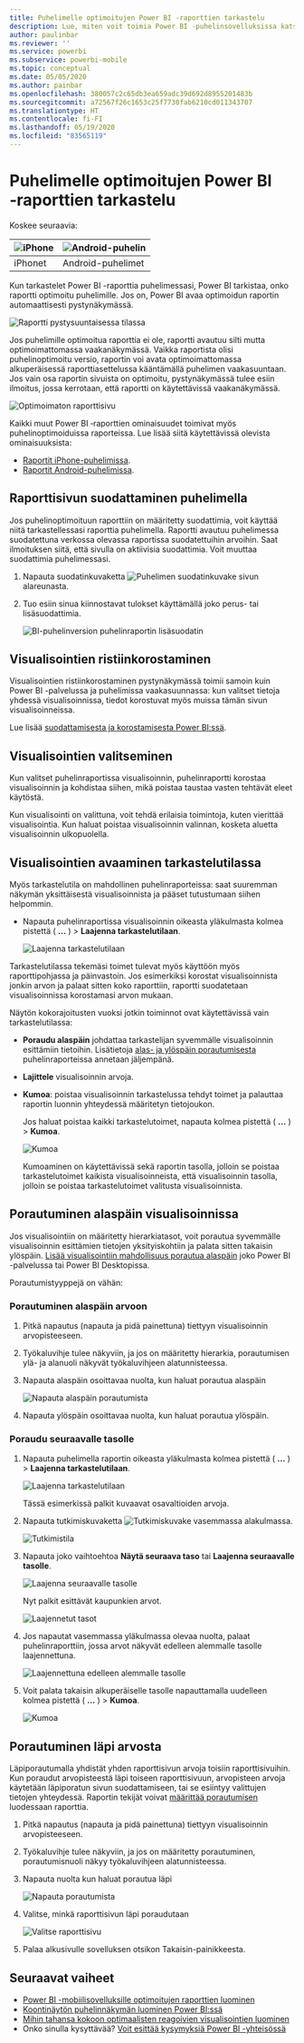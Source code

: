 ```yaml
---
title: Puhelimelle optimoitujen Power BI ‑raporttien tarkastelu
description: Lue, miten voit toimia Power BI ‑puhelinsovelluksissa katselemista varten optimoitujen raporttisivujen kanssa.
author: paulinbar
ms.reviewer: ''
ms.service: powerbi
ms.subservice: powerbi-mobile
ms.topic: conceptual
ms.date: 05/05/2020
ms.author: painbar
ms.openlocfilehash: 380057c2c65db3ea659adc39d692d8955201483b
ms.sourcegitcommit: a72567f26c1653c25f7730fab6210cd011343707
ms.translationtype: HT
ms.contentlocale: fi-FI
ms.lasthandoff: 05/19/2020
ms.locfileid: "83565119"
---
```

# <a name="view-power-bi-reports-optimized-for-your-phone"></a>Puhelimelle optimoitujen Power BI ‑raporttien tarkastelu

Koskee seuraavia:

| ![iPhone](./media/mobile-apps-view-phone-report/ios-logo-40-px.png) | ![Android-puhelin](./media/mobile-apps-view-phone-report/android-logo-40-px.png) |
|:--- |:--- |
| iPhonet |Android-puhelimet |

Kun tarkastelet Power BI -raporttia puhelimessasi, Power BI tarkistaa, onko raportti optimoitu puhelimille. Jos on, Power BI avaa optimoidun raportin automaattisesti pystynäkymässä.

![Raportti pystysuuntaisessa tilassa](./media/mobile-apps-view-phone-report/07-power-bi-phone-report-portrait.png)

Jos puhelimille optimoitua raporttia ei ole, raportti avautuu silti mutta optimoimattomassa vaakanäkymässä. Vaikka raportista olisi puhelinoptimoitu versio, raportin voi avata optimoimattomassa alkuperäisessä raporttiasettelussa kääntämällä puhelimen vaakasuuntaan. Jos vain osa raportin sivuista on optimoitu, pystynäkymässä tulee esiin ilmoitus, jossa kerrotaan, että raportti on käytettävissä vaakanäkymässä.

![Optimoimaton raporttisivu](./media/mobile-apps-view-phone-report/06-power-bi-phone-report-page-not-optimized.png)

Kaikki muut Power BI ‑raporttien ominaisuudet toimivat myös puhelinoptimoiduissa raporteissa. Lue lisää siitä käytettävissä olevista ominaisuuksista:

* [Raportit iPhone-puhelimissa](mobile-reports-in-the-mobile-apps.md). 
* [Raportit Android-puhelimissa](mobile-reports-in-the-mobile-apps.md).

## <a name="filter-the-report-page-on-a-phone"></a>Raporttisivun suodattaminen puhelimella
Jos puhelinoptimoituun raporttiin on määritetty suodattimia, voit käyttää niitä tarkastellessasi raporttia puhelimella. Raportti avautuu puhelimessa suodatettuna verkossa olevassa raportissa suodatettuihin arvoihin. Saat ilmoituksen siitä, että sivulla on aktiivisia suodattimia. Voit muuttaa suodattimia puhelimessasi.

1. Napauta suodatinkuvaketta ![Puhelimen suodatinkuvake](./media/mobile-apps-view-phone-report/power-bi-phone-filter-icon.png) sivun alareunasta.

2. Tuo esiin sinua kiinnostavat tulokset käyttämällä joko perus- tai lisäsuodattimia.
   
    ![BI-puhelinversion puhelinraportin lisäsuodatin](./media/mobile-apps-view-phone-report/power-bi-iphone-advanced-filter-toronto.png)

## <a name="cross-highlight-visuals"></a>Visualisointien ristiinkorostaminen
Visualisointien ristiinkorostaminen pystynäkymässä toimii samoin kuin Power BI -palvelussa ja puhelimissa vaakasuunnassa: kun valitset tietoja yhdessä visualisoinnissa, tiedot korostuvat myös muissa tämän sivun visualisoinneissa.

Lue lisää [suodattamisesta ja korostamisesta Power BI:ssä](../../create-reports/power-bi-reports-filters-and-highlighting.md).

## <a name="select-visuals"></a>Visualisointien valitseminen
Kun valitset puhelinraportissa visualisoinnin, puhelinraportti korostaa visualisoinnin ja kohdistaa siihen, mikä poistaa taustaa vasten tehtävät eleet käytöstä.

Kun visualisointi on valittuna, voit tehdä erilaisia toimintoja, kuten vierittää visualisointia. Kun haluat poistaa visualisoinnin valinnan, kosketa aluetta visualisoinnin ulkopuolella.

## <a name="open-visuals-in-focus-mode"></a>Visualisointien avaaminen tarkastelutilassa
Myös tarkastelutila on mahdollinen puhelinraporteissa: saat suuremman näkymän yksittäisestä visualisoinnista ja pääset tutustumaan siihen helpommin.

* Napauta puhelinraportissa visualisoinnin oikeasta yläkulmasta kolmea pistettä ( **...** ) &gt; **Laajenna tarkastelutilaan**.
  
    ![Laajenna tarkastelutilaan](media/mobile-apps-view-phone-report/power-bi-phone-report-focus-mode.png)

Tarkastelutilassa tekemäsi toimet tulevat myös käyttöön myös raporttipohjassa ja päinvastoin. Jos esimerkiksi korostat visualisoinnista jonkin arvon ja palaat sitten koko raporttiin, raportti suodatetaan visualisoinnissa korostamasi arvon mukaan.

Näytön kokorajoitusten vuoksi jotkin toiminnot ovat käytettävissä vain tarkastelutilassa:

* **Poraudu alaspäin** johdattaa tarkastelijan syvemmälle visualisoinnin esittämiin tietoihin. Lisätietoja [alas- ja ylöspäin porautumisesta](mobile-apps-view-phone-report.md#drill-down-in-a-visual) puhelinraporteissa annetaan jäljempänä.
* **Lajittele** visualisoinnin arvoja.
* **Kumoa**: poistaa visualisoinnin tarkastelussa tehdyt toimet ja palauttaa raportin luonnin yhteydessä määritetyn tietojoukon.
  
    Jos haluat poistaa kaikki tarkastelutoimet, napauta kolmea pistettä ( **...** ) > **Kumoa**.
  
    ![Kumoa](media/mobile-apps-view-phone-report/power-bi-phone-report-revert-levels.png)
  
    Kumoaminen on käytettävissä sekä raportin tasolla, jolloin se poistaa tarkastelutoimet kaikista visualisoinneista, että visualisoinnin tasolla, jolloin se poistaa tarkastelutoimet valitusta visualisoinnista.   

## <a name="drill-down-in-a-visual"></a>Porautuminen alaspäin visualisoinnissa
Jos visualisointiin on määritetty hierarkiatasot, voit porautua syvemmälle visualisoinnin esittämien tietojen yksityiskohtiin ja palata sitten takaisin ylöspäin. [Lisää visualisointiin mahdollisuus porautua alaspäin](../end-user-drill.md) joko Power BI -palvelussa tai Power BI Desktopissa.

Porautumistyyppejä on vähän:

### <a name="drill-down-on-a-value"></a>Porautuminen alaspäin arvoon
1. Pitkä napautus (napauta ja pidä painettuna) tiettyyn visualisoinnin arvopisteeseen.
2. Työkaluvihje tulee näkyviin, ja jos on määritetty hierarkia, porautumisen ylä- ja alanuoli näkyvät työkaluvihjeen alatunnisteessa.
3. Napauta alaspäin osoittavaa nuolta, kun haluat porautua alaspäin

    ![Napauta alaspäin porautumista](media/mobile-apps-view-phone-report/report-drill-down.png)
    
4. Napauta ylöspäin osoittavaa nuolta, kun haluat porautua ylöspäin.

### <a name="drill-to-next-level"></a>Poraudu seuraavalle tasolle
1. Napauta puhelimella raportin oikeasta yläkulmasta kolmea pistettä ( **...** ) &gt; **Laajenna tarkastelutilaan**.
   
    ![Laajenna tarkastelutilaan](media/mobile-apps-view-phone-report/power-bi-phone-report-focus-mode.png)
   
    Tässä esimerkissä palkit kuvaavat osavaltioiden arvoja.
2. Napauta tutkimiskuvaketta ![Tutkimiskuvake](./media/mobile-apps-view-phone-report/power-bi-phone-report-explore-icon.png) vasemmassa alakulmassa.
   
    ![Tutkimistila](./media/mobile-apps-view-phone-report/power-bi-phone-report-explore-mode.png)
3. Napauta joko vaihtoehtoa **Näytä seuraava taso** tai **Laajenna seuraavalle tasolle**.
   
    ![Laajenna seuraavalle tasolle](./media/mobile-apps-view-phone-report/power-bi-phone-report-expand-levels.png)
   
    Nyt palkit esittävät kaupunkien arvot.
   
    ![Laajennetut tasot](./media/mobile-apps-view-phone-report/power-bi-phone-report-expanded-levels.png)
4. Jos napautat vasemmassa yläkulmassa olevaa nuolta, palaat puhelinraporttiin, jossa arvot näkyvät edelleen alemmalle tasolle laajennettuna.
   
    ![Laajennettuna edelleen alemmalle tasolle](./media/mobile-apps-view-phone-report/power-bi-back-to-phone-report-expanded-levels.png)
5. Voit palata takaisin alkuperäiselle tasolle napauttamalla uudelleen kolmea pistettä ( **...** ) > **Kumoa**.
   
    ![Kumoa](media/mobile-apps-view-phone-report/power-bi-phone-report-revert-levels.png)

## <a name="drill-through-from-a-value"></a>Porautuminen läpi arvosta
Läpiporautumalla yhdistät yhden raporttisivun arvoja toisiin raporttisivuihin. Kun poraudut arvopisteestä läpi toiseen raporttisivuun, arvopisteen arvoja käytetään läpiporatun sivun suodattamiseen, tai se esiintyy valittujen tietojen yhteydessä.
Raportin tekijät voivat [määrittää porautumisen](https://docs.microsoft.com/power-bi/desktop-drillthrough) luodessaan raporttia.

1. Pitkä napautus (napauta ja pidä painettuna) tiettyyn visualisoinnin arvopisteeseen.
2. Työkaluvihje tulee näkyviin, ja jos on määritetty porautuminen, porautumisnuoli näkyy työkaluvihjeen alatunnisteessa.
3. Napauta nuolta kun haluat porautua läpi

    ![Napauta porautumista](media/mobile-apps-view-phone-report/report-drill-through1.png)

4. Valitse, minkä raporttisivun läpi poraudutaan

    ![Valitse raporttisivu](media/mobile-apps-view-phone-report/report-drill-through2.png)

5. Palaa alkusivulle sovelluksen otsikon Takaisin-painikkeesta.


## <a name="next-steps"></a>Seuraavat vaiheet
* [Power BI -mobiilisovelluksille optimoitujen raporttien luominen](../../create-reports/desktop-create-phone-report.md)
* [Koontinäytön puhelinnäkymän luominen Power BI:ssä](../../create-reports/service-create-dashboard-mobile-phone-view.md)
* [Mihin tahansa kokoon optimaalisten reagoivien visualisointien luominen](../../visuals/power-bi-report-visualizations.md)
* Onko sinulla kysyttävää? [Voit esittää kysymyksiä Power BI -yhteisössä](https://community.powerbi.com/)
